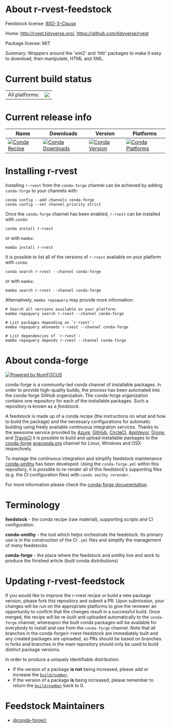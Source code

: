 About r-rvest-feedstock
=======================

Feedstock license: [BSD-3-Clause](https://github.com/conda-forge/r-rvest-feedstock/blob/main/LICENSE.txt)

Home: http://rvest.tidyverse.org/, https://github.com/tidyverse/rvest

Package license: MIT

Summary: Wrappers around the 'xml2' and 'httr' packages to make it easy to download, then manipulate, HTML and XML.

Current build status
====================


<table><tr><td>All platforms:</td>
    <td>
      <a href="https://dev.azure.com/conda-forge/feedstock-builds/_build/latest?definitionId=1581&branchName=main">
        <img src="https://dev.azure.com/conda-forge/feedstock-builds/_apis/build/status/r-rvest-feedstock?branchName=main">
      </a>
    </td>
  </tr>
</table>

Current release info
====================

| Name | Downloads | Version | Platforms |
| --- | --- | --- | --- |
| [![Conda Recipe](https://img.shields.io/badge/recipe-r--rvest-green.svg)](https://anaconda.org/conda-forge/r-rvest) | [![Conda Downloads](https://img.shields.io/conda/dn/conda-forge/r-rvest.svg)](https://anaconda.org/conda-forge/r-rvest) | [![Conda Version](https://img.shields.io/conda/vn/conda-forge/r-rvest.svg)](https://anaconda.org/conda-forge/r-rvest) | [![Conda Platforms](https://img.shields.io/conda/pn/conda-forge/r-rvest.svg)](https://anaconda.org/conda-forge/r-rvest) |

Installing r-rvest
==================

Installing `r-rvest` from the `conda-forge` channel can be achieved by adding `conda-forge` to your channels with:

```
conda config --add channels conda-forge
conda config --set channel_priority strict
```

Once the `conda-forge` channel has been enabled, `r-rvest` can be installed with `conda`:

```
conda install r-rvest
```

or with `mamba`:

```
mamba install r-rvest
```

It is possible to list all of the versions of `r-rvest` available on your platform with `conda`:

```
conda search r-rvest --channel conda-forge
```

or with `mamba`:

```
mamba search r-rvest --channel conda-forge
```

Alternatively, `mamba repoquery` may provide more information:

```
# Search all versions available on your platform:
mamba repoquery search r-rvest --channel conda-forge

# List packages depending on `r-rvest`:
mamba repoquery whoneeds r-rvest --channel conda-forge

# List dependencies of `r-rvest`:
mamba repoquery depends r-rvest --channel conda-forge
```


About conda-forge
=================

[![Powered by
NumFOCUS](https://img.shields.io/badge/powered%20by-NumFOCUS-orange.svg?style=flat&colorA=E1523D&colorB=007D8A)](https://numfocus.org)

conda-forge is a community-led conda channel of installable packages.
In order to provide high-quality builds, the process has been automated into the
conda-forge GitHub organization. The conda-forge organization contains one repository
for each of the installable packages. Such a repository is known as a *feedstock*.

A feedstock is made up of a conda recipe (the instructions on what and how to build
the package) and the necessary configurations for automatic building using freely
available continuous integration services. Thanks to the awesome service provided by
[Azure](https://azure.microsoft.com/en-us/services/devops/), [GitHub](https://github.com/),
[CircleCI](https://circleci.com/), [AppVeyor](https://www.appveyor.com/),
[Drone](https://cloud.drone.io/welcome), and [TravisCI](https://travis-ci.com/)
it is possible to build and upload installable packages to the
[conda-forge](https://anaconda.org/conda-forge) [anaconda.org](https://anaconda.org/)
channel for Linux, Windows and OSX respectively.

To manage the continuous integration and simplify feedstock maintenance
[conda-smithy](https://github.com/conda-forge/conda-smithy) has been developed.
Using the ``conda-forge.yml`` within this repository, it is possible to re-render all of
this feedstock's supporting files (e.g. the CI configuration files) with ``conda smithy rerender``.

For more information please check the [conda-forge documentation](https://conda-forge.org/docs/).

Terminology
===========

**feedstock** - the conda recipe (raw material), supporting scripts and CI configuration.

**conda-smithy** - the tool which helps orchestrate the feedstock.
                   Its primary use is in the construction of the CI ``.yml`` files
                   and simplify the management of *many* feedstocks.

**conda-forge** - the place where the feedstock and smithy live and work to
                  produce the finished article (built conda distributions)


Updating r-rvest-feedstock
==========================

If you would like to improve the r-rvest recipe or build a new
package version, please fork this repository and submit a PR. Upon submission,
your changes will be run on the appropriate platforms to give the reviewer an
opportunity to confirm that the changes result in a successful build. Once
merged, the recipe will be re-built and uploaded automatically to the
`conda-forge` channel, whereupon the built conda packages will be available for
everybody to install and use from the `conda-forge` channel.
Note that all branches in the conda-forge/r-rvest-feedstock are
immediately built and any created packages are uploaded, so PRs should be based
on branches in forks and branches in the main repository should only be used to
build distinct package versions.

In order to produce a uniquely identifiable distribution:
 * If the version of a package **is not** being increased, please add or increase
   the [``build/number``](https://docs.conda.io/projects/conda-build/en/latest/resources/define-metadata.html#build-number-and-string).
 * If the version of a package **is** being increased, please remember to return
   the [``build/number``](https://docs.conda.io/projects/conda-build/en/latest/resources/define-metadata.html#build-number-and-string)
   back to 0.

Feedstock Maintainers
=====================

* [@conda-forge/r](https://github.com/orgs/conda-forge/teams/r/)


